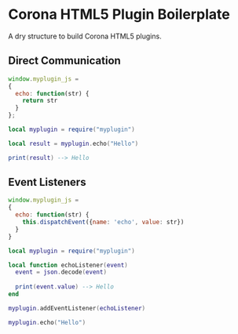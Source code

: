 # Corona HTML5 Plugin Boilerplate

A dry structure to build Corona HTML5 plugins.

## Direct Communication

```js
window.myplugin_js = 
{
  echo: function(str) {
    return str
  }
};
```

```lua
local myplugin = require("myplugin")

local result = myplugin.echo("Hello")

print(result) --> Hello
```

## Event Listeners

```js
window.myplugin_js = 
{
  echo: function(str) {
    this.dispatchEvent({name: 'echo', value: str})
  }
}
```

```lua
local myplugin = require("myplugin")

local function echoListener(event)
  event = json.decode(event)
  
  print(event.value) --> Hello
end

myplugin.addEventListener(echoListener)

myplugin.echo("Hello")
```